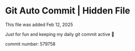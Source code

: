 # Git Auto Commit | Hidden File

This file was added Feb 12, 2025

Just for fun and keeping my daily git commit active 🤪

commit number: 579758
